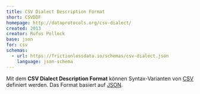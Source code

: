 ```yaml
---
title: CSV Dialect Description Format
short: CSVDDF
homepage: http://dataprotocols.org/csv-dialect/
created: 2013
creator: Rufus Pollock
base: json
for: csv
schemas:
  - url: https://frictionlessdata.io/schemas/csv-dialect.json
    language: json-schema
---
```


Mit dem **CSV Dialect Description Format** können Syntax-Varianten von
[CSV](../csv) definiert werden. Das Format basiert auf [JSON](../json).
